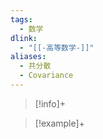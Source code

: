 ```yaml
---
tags:
  - 数学
dlink:
  - "[[-高等数学-]]"
aliases:
  - 共分散
  - Covariance
---
```

>[!info]+


>[!example]+

